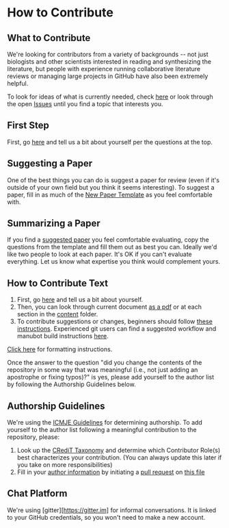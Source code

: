 # How to Contribute

## What to Contribute

We're looking for contributors from a variety of backgrounds -- not just biologists and other scientists interested in reading and synthesizing the literature, but people with experience running collaborative literature reviews or managing large projects in GitHub have also been extremely helpful.

To look for ideas of what is currently needed, check [here](https://github.com/greenelab/covid19-review/issues/34) or look through the open [Issues](https://github.com/greenelab/covid19-review/issues) until you find a topic that interests you.

## First Step

First, go [here](https://github.com/greenelab/covid19-review/issues/17) and tell us a bit about yourself per the questions at the top.

## Suggesting a Paper

One of the best things you can do is suggest a paper for review (even if it's outside of your own field but you think it seems interesting).
To suggest a paper, fill in as much of the [New Paper Template](https://github.com/greenelab/covid19-review/issues/new/choose) as you feel comfortable with.

## Summarizing a Paper

If you find a [suggested paper](https://github.com/greenelab/covid19-review/labels/New%20Paper) you feel comfortable evaluating, copy the questions from the template and fill them out as best you can.
Ideally we'd like two people to look at each paper.
It's OK if you can't evaluate everything.
Let us know what expertise you think would complement yours.

## How to Contribute Text

1. First, go [here](https://github.com/greenelab/covid19-review/issues/17) and tell us a bit about yourself. 
2. Then, you can look through current document [as a pdf](https://greenelab.github.io/covid19-review/) or at each section in the [content](https://github.com/greenelab/covid19-review/content) folder.
3. To contribute suggestions or changes, beginners should follow [these instructions](https://github.com/greenelab/covid19-review/blob/master/Instructions.md).
Experienced git users can find a suggested workflow and manubot build instructions [here](https://github.com/greenelab/covid19-review/blob/master/Instructions.md#command-line-users).

[Click here](https://github.com/greenelab/covid19-review/blob/master/USAGE.md#manuscript-metadata) for formatting instructions.

Once the answer to the question "did you change the contents of the repository in some way that was meaningful (i.e., not just adding an apostrophe or fixing typos)?" is yes, please add yourself to the author list by following the Authorship Guidelines below.

## Authorship Guidelines

We're using the [ICMJE Guidelines](http://www.icmje.org/recommendations/browse/roles-and-responsibilities/defining-the-role-of-authors-and-contributors.html) for determining authorship.
To add yourself to the author list following a meaningful contribution to the repository, please:
1. Look up the [CRediT Taxonomy](https://casrai.org/credit/) and determine which Contributor Role(s) best characterizes your contribution.
(You can always update this later if you take on more responsibilities)
2. Fill in your [author information](https://github.com/greenelab/covid19-review/blob/master/USAGE.md#manuscript-metadata) by initiating a [pull request](https://github.com/greenelab/covid19-review/blob/master/Instructions.md#how-to-contribute) on [this file](https://github.com/greenelab/covid19-review/blob/master/content/metadata.yaml)

## Chat Platform

We're using [gitter][https://gitter.im] for informal conversations.
It is linked to your GitHub credentials, so you won't need to make a new account.
